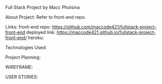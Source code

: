 Full Stack Project by Macc Pholsina

About Project: Refer to front-end repo.

Links:
front-end repo: https://github.com/maccode421/fullstack-project-front-end
deployed link: https://maccode421.github.io/fullstack-project-front-end/
heroku: 


Technologies Used:



Project Planning:



WIREFRAME:



USER STORIES:
